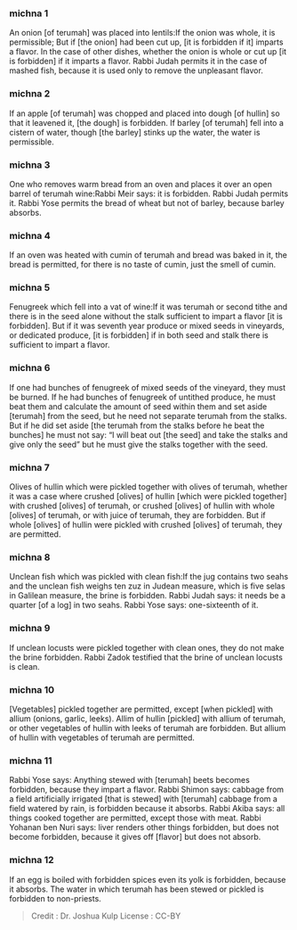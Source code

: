 
### michna 1
An onion [of terumah] was placed into lentils:If the onion was whole, it is permissible; But if [the onion] had been cut up, [it is forbidden if it] imparts a flavor. In the case of other dishes, whether the onion is whole or cut up [it is forbidden] if it imparts a flavor. Rabbi Judah permits it in the case of mashed fish, because it is used only to remove the unpleasant flavor.

### michna 2
If an apple [of terumah] was chopped and placed into dough [of hullin] so that it leavened it, [the dough] is forbidden. If barley [of terumah] fell into a cistern of water, though [the barley] stinks up the water, the water is permissible.

### michna 3
One who removes warm bread from an oven and places it over an open barrel of terumah wine:Rabbi Meir says: it is forbidden. Rabbi Judah permits it. Rabbi Yose permits the bread of wheat but not of barley, because barley absorbs.

### michna 4
If an oven was heated with cumin of terumah and bread was baked in it, the bread is permitted, for there is no taste of cumin, just the smell of cumin.

### michna 5
Fenugreek which fell into a vat of wine:If it was terumah or second tithe and there is in the seed alone without the stalk sufficient to impart a flavor [it is forbidden]. But if it was seventh year produce or mixed seeds in vineyards, or dedicated produce, [it is forbidden] if in both seed and stalk there is sufficient to impart a flavor.

### michna 6
If one had bunches of fenugreek of mixed seeds of the vineyard, they must be burned. If he had bunches of fenugreek of untithed produce, he must beat them and calculate the amount of seed within them and set aside [terumah] from the seed, but he need not separate terumah from the stalks. But if he did set aside [the terumah from the stalks before he beat the bunches] he must not say: “I will beat out [the seed] and take the stalks and give only the seed” but he must give the stalks together with the seed.

### michna 7
Olives of hullin which were pickled together with olives of terumah, whether it was a case where crushed [olives] of hullin [which were pickled together] with crushed [olives] of terumah, or crushed [olives] of hullin with whole [olives] of terumah, or with juice of terumah, they are forbidden. But if whole [olives] of hullin were pickled with crushed [olives] of terumah, they are permitted.

### michna 8
Unclean fish which was pickled with clean fish:If the jug contains two seahs and the unclean fish weighs ten zuz in Judean measure, which is five selas in Galilean measure, the brine is forbidden. Rabbi Judah says: it needs be a quarter [of a log] in two seahs. Rabbi Yose says: one-sixteenth of it.

### michna 9
If unclean locusts were pickled together with clean ones, they do not make the brine forbidden. Rabbi Zadok testified that the brine of unclean locusts is clean.

### michna 10
[Vegetables] pickled together are permitted, except [when pickled] with allium (onions, garlic, leeks). Allim of hullin [pickled] with allium of terumah, or other vegetables of hullin with leeks of terumah are forbidden. But allium of hullin with vegetables of terumah are permitted.

### michna 11
Rabbi Yose says: Anything stewed with [terumah] beets becomes forbidden, because they impart a flavor. Rabbi Shimon says: cabbage from a field artificially irrigated [that is stewed] with [terumah] cabbage from a field watered by rain, is forbidden because it absorbs. Rabbi Akiba says: all things cooked together are permitted, except those with meat. Rabbi Yohanan ben Nuri says: liver renders other things forbidden, but does not become forbidden, because it gives off [flavor] but does not absorb.

### michna 12
If an egg is boiled with forbidden spices even its yolk is forbidden, because it absorbs. The water in which terumah has been stewed or pickled is forbidden to non-priests.

>Credit : Dr. Joshua Kulp
>License : CC-BY